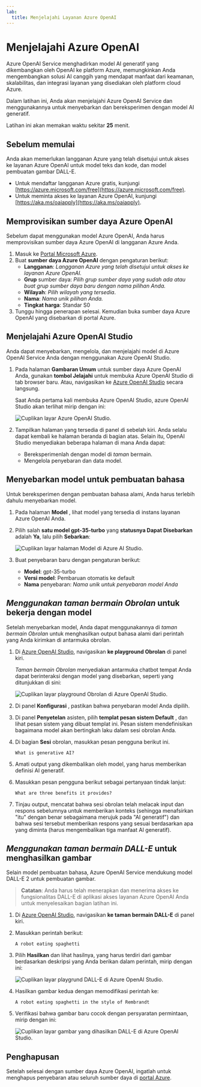 ```yaml
---
lab:
  title: Menjelajahi Layanan Azure OpenAI
---
```


# Menjelajahi Azure OpenAI

Azure OpenAI Service menghadirkan model AI generatif yang dikembangkan oleh OpenAI ke platform Azure, memungkinkan Anda mengembangkan solusi AI canggih yang mendapat manfaat dari keamanan, skalabilitas, dan integrasi layanan yang disediakan oleh platform cloud Azure.

Dalam latihan ini, Anda akan menjelajahi Azure OpenAI Service dan menggunakannya untuk menyebarkan dan bereksperimen dengan model AI generatif.

Latihan ini akan memakan waktu sekitar **25** menit.

## Sebelum memulai

Anda akan memerlukan langganan Azure yang telah disetujui untuk akses ke layanan Azure OpenAI untuk model teks dan kode, dan model pembuatan gambar DALL-E.

- Untuk mendaftar langganan Azure gratis, kunjungi [https://azure.microsoft.com/free](https://azure.microsoft.com/free).
- Untuk meminta akses ke layanan Azure OpenAI, kunjungi [https://aka.ms/oaiapply](https://aka.ms/oaiapply).

## Memprovisikan sumber daya Azure OpenAI

Sebelum dapat menggunakan model Azure OpenAI, Anda harus memprovisikan sumber daya Azure OpenAI di langganan Azure Anda.

1. Masuk ke [Portal Microsoft Azure](https://portal.azure.com).
2. Buat **sumber daya Azure OpenAI** dengan pengaturan berikut:
    - **Langganan**: *Langganan Azure yang telah disetujui untuk akses ke layanan Azure OpenAI.*
    - **Grup** sumber daya: *Pilih grup sumber daya yang sudah ada atau buat grup sumber daya baru dengan nama pilihan Anda.*
    - **Wilayah**: *Pilih wilayah yang tersedia*.
    - **Nama**: *Nama unik pilihan Anda.*
    - **Tingkat harga**: Standar S0
3. Tunggu hingga penerapan selesai. Kemudian buka sumber daya Azure OpenAI yang disebarkan di portal Azure.

## Menjelajahi Azure OpenAI Studio

Anda dapat menyebarkan, mengelola, dan menjelajahi model di Azure OpenAI Service Anda dengan menggunakan Azure OpenAI Studio.

1. Pada halaman **Gambaran Umum** untuk sumber daya Azure OpenAI Anda, gunakan **tombol Jelajahi** untuk membuka Azure OpenAI Studio di tab browser baru. Atau, navigasikan ke [Azure OpenAI Studio](https://oai.azure.com/) secara langsung.

    Saat Anda pertama kali membuka Azure OpenAI Studio, azure OpenAI Studio akan terlihat mirip dengan ini:

    ![Cuplikan layar Azure OpenAI Studio.](./media/generative-ai/ai-studio.png)

1. Tampilkan halaman yang tersedia di panel di sebelah kiri. Anda selalu dapat kembali ke halaman beranda di bagian atas. Selain itu, OpenAI Studio menyediakan beberapa halaman di mana Anda dapat:
    - Bereksperimenlah dengan model di *taman* bermain.
    - Mengelola penyebaran dan data model.

## Menyebarkan model untuk pembuatan bahasa

Untuk bereksperimen dengan pembuatan bahasa alami, Anda harus terlebih dahulu menyebarkan model.

1. Pada halaman **Model** , lihat model yang tersedia di instans layanan Azure OpenAI Anda.
1. Pilih salah **satu model gpt-35-turbo** yang **statusnya Dapat Disebarkan** adalah **Ya**, lalu pilih **Sebarkan**:

    ![Cuplikan layar halaman Model di Azure AI Studio.](./media/generative-ai/deploy-model.png)

1. Buat penyebaran baru dengan pengaturan berikut:
    - **Model**: gpt-35-turbo
    - **Versi model**: Pembaruan otomatis ke default
    - **Nama** penyebaran: *Nama unik untuk penyebaran model Anda*

## *Menggunakan taman bermain Obrolan* untuk bekerja dengan model

Setelah menyebarkan model, Anda dapat menggunakannya di *taman bermain Obrolan* untuk menghasilkan output bahasa alami dari perintah yang Anda kirimkan di antarmuka obrolan.

1. Di [Azure OpenAI Studio](https://oai.azure.com/), navigasikan **ke playground Obrolan** di panel kiri.

    *Taman bermain Obrolan* menyediakan antarmuka chatbot tempat Anda dapat berinteraksi dengan model yang disebarkan, seperti yang ditunjukkan di sini:

    ![Cuplikan layar playground Obrolan di Azure OpenAI Studio.](./media/generative-ai/chat-playground.png)

1. Di panel **Konfigurasi** , pastikan bahwa penyebaran model Anda dipilih.
1. Di panel **Penyetelan** asisten, pilih **templat pesan sistem Default** , dan lihat pesan sistem yang dibuat templat ini. Pesan sistem mendefinisikan bagaimana model akan bertingkah laku dalam sesi obrolan Anda.
1. Di bagian **Sesi** obrolan, masukkan pesan pengguna berikut ini.

    ```
   What is generative AI?
    ```

1. Amati output yang dikembalikan oleh model, yang harus memberikan definisi AI generatif.
1. Masukkan pesan pengguna berikut sebagai pertanyaan tindak lanjut:

    ```
   What are three benefits it provides?
    ```

1. Tinjau output, mencatat bahwa sesi obrolan telah melacak input dan respons sebelumnya untuk memberikan konteks (sehingga menafsirkan "itu" dengan benar sebagaimana merujuk pada "AI generatif") dan bahwa sesi tersebut memberikan respons yang sesuai berdasarkan apa yang diminta (harus mengembalikan tiga manfaat AI generatif).

## *Menggunakan taman bermain DALL-E* untuk menghasilkan gambar

Selain model pembuatan bahasa, Azure OpenAI Service mendukung model DALL-E 2 untuk pembuatan gambar.

> **Catatan**: Anda harus telah menerapkan dan menerima akses ke fungsionalitas DALL-E di aplikasi akses layanan Azure OpenAI Anda untuk menyelesaikan bagian latihan ini.

1. Di [Azure OpenAI Studio](https://oai.azure.com/), navigasikan **ke taman bermain DALL-E** di panel kiri.
1. Masukkan perintah berikut:

    ```
    A robot eating spaghetti
    ```

1. Pilih **Hasilkan** dan lihat hasilnya, yang harus terdiri dari gambar berdasarkan deskripsi yang Anda berikan dalam perintah, mirip dengan ini:

    ![Cuplikan layar playgrund DALL-E di Azure OpenAI Studio.](./media/generative-ai/dall-e-playground.png)

1. Hasilkan gambar kedua dengan memodifikasi perintah ke:

    ```
    A robot eating spaghetti in the style of Rembrandt
    ```
1. Verifikasi bahwa gambar baru cocok dengan persyaratan permintaan, mirip dengan ini:

    ![Cuplikan layar gambar yang dihasilkan DALL-E di Azure OpenAI Studio.](./media/generative-ai/dall-e-results.png)

## Penghapusan

Setelah selesai dengan sumber daya Azure OpenAI, ingatlah untuk menghapus penyebaran atau seluruh sumber daya di [portal Azure](https://portal.azure.com/?azure-portal=true).
